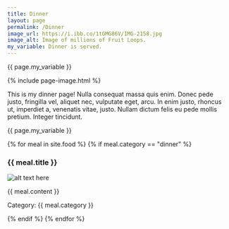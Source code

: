 ```yaml
---
title: Dinner
layout: page
permalink: /Dinner
image_url: https://i.ibb.co/1tGMG86V/IMG-2158.jpg
image_alt: Image of millions of Fruit Loops.
my_variable: Dinner is served.
---
```

{{ page.my_variable }}

{% include page-image.html %}

This is my dinner page! Nulla consequat massa quis enim. Donec pede justo, fringilla vel, aliquet nec, vulputate eget, arcu. In enim justo, rhoncus ut, imperdiet a, venenatis vitae, justo. Nullam dictum felis eu pede mollis pretium. Integer tincidunt.

{{ page.my_variable }}

{% for meal in site.food %}
{% if meal.category == "dinner" %}
<h3>{{ meal.title }}</h3>
<p><img src="{{ meal.image }}" alt="alt text here" /></p>
<p>{{ meal.content }}</p>
<p>Category: {{ meal.category }}</p>
{% endif %}
{% endfor %}